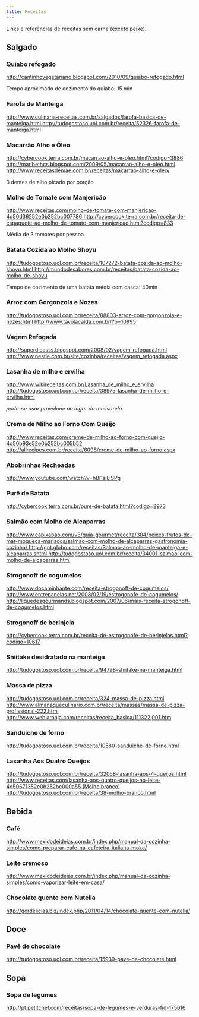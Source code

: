 ```yaml
---
title: Receitas
---
```


Links e referências de receitas sem carne (exceto peixe).

## Salgado

### Quiabo refogado

<a href="http://cantinhovegetariano.blogspot.com/2010/09/quiabo-refogado.html">
   http://cantinhovegetariano.blogspot.com/2010/09/quiabo-refogado.html
</a>

Tempo aproximado de cozimento do quiabo: 15 min

### Farofa de Manteiga

<a href="http://www.culinaria-receitas.com.br/salgados/farofa-basica-de-manteiga.html">
   http://www.culinaria-receitas.com.br/salgados/farofa-basica-de-manteiga.html
</a>

<a href="http://tudogostoso.uol.com.br/receita/52326-farofa-de-manteiga.html">
   http://tudogostoso.uol.com.br/receita/52326-farofa-de-manteiga.html
</a>

### Macarrão Alho e Óleo

<a href="http://cybercook.terra.com.br/macarrao-alho-e-oleo.html?codigo=3886">
   http://cybercook.terra.com.br/macarrao-alho-e-oleo.html?codigo=3886
</a>

<a href="http://maribethcs.blogspot.com/2009/05/macarrao-alho-e-oleo.html">
   http://maribethcs.blogspot.com/2009/05/macarrao-alho-e-oleo.html
</a>

<a href="http://www.receitasdemae.com.br/receitas/macarrao-alho-e-oleo/">
   http://www.receitasdemae.com.br/receitas/macarrao-alho-e-oleo/
</a>

3 dentes de alho picado por porção

### Molho de Tomate com Manjericão

<a href="http://www.receitas.com/molho-de-tomate-com-manjericao-4d50d36252e0b252bc007786">
   http://www.receitas.com/molho-de-tomate-com-manjericao-4d50d36252e0b252bc007786
</a>

<a href="http://cybercook.terra.com.br/receita-de-espaguete-ao-molho-de-tomate-com-manjericao.html?codigo=833">
   http://cybercook.terra.com.br/receita-de-espaguete-ao-molho-de-tomate-com-manjericao.html?codigo=833
</a>

Média de 3 tomates por pessoa.

### Batata Cozida ao Molho Shoyu

<a href="http://tudogostoso.uol.com.br/receita/107272-batata-cozida-ao-molho-shoyu.html">
   http://tudogostoso.uol.com.br/receita/107272-batata-cozida-ao-molho-shoyu.html
</a>

<a href="http://mundodesabores.com.br/receitas/batata-cozida-ao-molho-de-shoyu">
   http://mundodesabores.com.br/receitas/batata-cozida-ao-molho-de-shoyu
</a>

Tempo de cozimento de uma batata média com casca: 40min

### Arroz com Gorgonzola e Nozes

<a href="http://tudogostoso.uol.com.br/receita/88803-arroz-com-gorgonzola-e-nozes.html">
   http://tudogostoso.uol.com.br/receita/88803-arroz-com-gorgonzola-e-nozes.html
</a>

<a href="http://www.tavolacalda.com.br/?p=10995">
   http://www.tavolacalda.com.br/?p=10995
</a>

### Vagem Refogada

<a href="http://superdicasss.blogspot.com/2008/02/vagem-refogada.html">
   http://superdicasss.blogspot.com/2008/02/vagem-refogada.html
</a>

<a href="http://www.nestle.com.br/site/cozinha/receitas/vagem_refogada.aspx">
   http://www.nestle.com.br/site/cozinha/receitas/vagem_refogada.aspx
</a>

### Lasanha de milho e ervilha

<a href="http://www.wikireceitas.com.br/Lasanha_de_milho_e_ervilha">
   http://www.wikireceitas.com.br/Lasanha_de_milho_e_ervilha
</a>

<a href="http://tudogostoso.uol.com.br/receita/38975-lasanha-de-milho-e-ervilha.html">
   http://tudogostoso.uol.com.br/receita/38975-lasanha-de-milho-e-ervilha.html
</a>

_pode-se usar provolone no lugar da mussarela._

### Creme de Milho ao Forno Com Queijo

<a href="http://www.receitas.com/creme-de-milho-ao-forno-com-queijo-4d50b93e52e0b252bc005b52">
   http://www.receitas.com/creme-de-milho-ao-forno-com-queijo-4d50b93e52e0b252bc005b52
</a>

<a href="http://allrecipes.com.br/receita/6098/creme-de-milho-ao-forno.aspx">
   http://allrecipes.com.br/receita/6098/creme-de-milho-ao-forno.aspx
</a>

### Abobrinhas Recheadas

<a href="http://www.youtube.com/watch?v=hBi1sjLiSPg">
   http://www.youtube.com/watch?v=hBi1sjLiSPg
</a>

### Purê de Batata

<a href="http://cybercook.terra.com.br/pure-de-batata.html?codigo=2973">
   http://cybercook.terra.com.br/pure-de-batata.html?codigo=2973
</a>

### Salmão com Molho de Alcaparras

<a href="http://www.capixabao.com/v3/guia-gourmet/receita/304/peixes-frutos-do-mar-moqueca-mariscos/salmao-com-molho-de-alcaparras-gastronomia-cozinha/">
   http://www.capixabao.com/v3/guia-gourmet/receita/304/peixes-frutos-do-mar-moqueca-mariscos/salmao-com-molho-de-alcaparras-gastronomia-cozinha/
</a>

<a href="http://gnt.globo.com/receitas/Salmao-ao-molho-de-manteiga-e-alcaparras.shtml">
   http://gnt.globo.com/receitas/Salmao-ao-molho-de-manteiga-e-alcaparras.shtml
</a>

<a href="http://tudogostoso.uol.com.br/receita/34001-salmao-com-molho-de-alcaparras.html">
   http://tudogostoso.uol.com.br/receita/34001-salmao-com-molho-de-alcaparras.html
</a>

### Strogonoff de cogumelos

<a href="http://www.docaminhante.com/receita-strogonoff-de-cogumelos/">
   http://www.docaminhante.com/receita-strogonoff-de-cogumelos/
</a>

<a href="http://www.entrepanelas.net/2008/02/19/estrogonofe-de-cogumelos/">
   http://www.entrepanelas.net/2008/02/19/estrogonofe-de-cogumelos/
</a>

<a href="http://liguedesgourmands.blogspot.com/2007/06/mais-receita-strogonoff-de-cogumelos.html">
   http://liguedesgourmands.blogspot.com/2007/06/mais-receita-strogonoff-de-cogumelos.html
</a>

### Strogonoff de berinjela

<a href="http://cybercook.terra.com.br/receita-de-estrogonofe-de-berinjelas.html?codigo=10617">
   http://cybercook.terra.com.br/receita-de-estrogonofe-de-berinjelas.html?codigo=10617
</a>

### Shiitake desidratado na manteiga

<a href="http://tudogostoso.uol.com.br/receita/94798-shiitake-na-manteiga.html">
   http://tudogostoso.uol.com.br/receita/94798-shiitake-na-manteiga.html
</a>

### Massa de pizza

<a href="http://tudogostoso.uol.com.br/receita/324-massa-de-pizza.html">
   http://tudogostoso.uol.com.br/receita/324-massa-de-pizza.html
</a>

<a href="http://www.almanaqueculinario.com.br/receita/massas/massa-de-pizza-profissional-222.html">
   http://www.almanaqueculinario.com.br/receita/massas/massa-de-pizza-profissional-222.html
</a>

<a href="http://www.weblaranja.com/receitas/receita_basica/111322,001.htm">
   http://www.weblaranja.com/receitas/receita_basica/111322,001.htm
</a>

### Sanduiche de forno

<a href="http://tudogostoso.uol.com.br/receita/10580-sanduiche-de-forno.html">
   http://tudogostoso.uol.com.br/receita/10580-sanduiche-de-forno.html
</a>

### Lasanha Aos Quatro Queijos

<a href="http://tudogostoso.uol.com.br/receita/32058-lasanha-aos-4-queijos.html">
   http://tudogostoso.uol.com.br/receita/32058-lasanha-aos-4-queijos.html
</a>

<a href="http://www.receitas.com/lasanha-aos-quatro-queijos-no-leite-4d50671352e0b252bc000a55">
   http://www.receitas.com/lasanha-aos-quatro-queijos-no-leite-4d50671352e0b252bc000a55
</a>

<a href="http://tudogostoso.uol.com.br/receita/38-molho-branco.html">
   (Molho branco) http://tudogostoso.uol.com.br/receita/38-molho-branco.html
</a>

## Bebida

### Café

<a href="http://www.mexidodeideias.com.br/index.php/manual-da-cozinha-simples/como-preparar-cafe-na-cafeteira-italiana-moka/">
   http://www.mexidodeideias.com.br/index.php/manual-da-cozinha-simples/como-preparar-cafe-na-cafeteira-italiana-moka/
</a>

### Leite cremoso

<a href="http://www.mexidodeideias.com.br/index.php/manual-da-cozinha-simples/como-vaporizar-leite-em-casa/">
   http://www.mexidodeideias.com.br/index.php/manual-da-cozinha-simples/como-vaporizar-leite-em-casa/
</a>

### Chocolate quente com Nutella

<a href="http://gordelicias.biz/index.php/2011/04/14/chocolate-quente-com-nutella/">
   http://gordelicias.biz/index.php/2011/04/14/chocolate-quente-com-nutella/
</a>


## Doce

### Pavê de chocolate

<a href="http://tudogostoso.uol.com.br/receita/15939-pave-de-chocolate.html">
   http://tudogostoso.uol.com.br/receita/15939-pave-de-chocolate.html
</a>

## Sopa

### Sopa de legumes

<a href="http://pt.petitchef.com/receitas/sopa-de-legumes-e-verduras-fid-175616">
   http://pt.petitchef.com/receitas/sopa-de-legumes-e-verduras-fid-175616
</a>

<!--
   wishlist:
   http://katmont.blogspot.com.br/2012/12/tofu-e-legumes-salteados-no-wok.html
   http://katmont.blogspot.com.br/2012/12/sopa-de-cenoura-com-gengibre.html
   http://katmont.blogspot.com.br/2012/10/sufle-de-abobrinha-e-de-azeitonas-pretas.html
   http://katmont.blogspot.com.br/2012/10/tzatziki.html
   http://katmont.blogspot.com.br/2012/09/rape-de-batatas.html
-->
